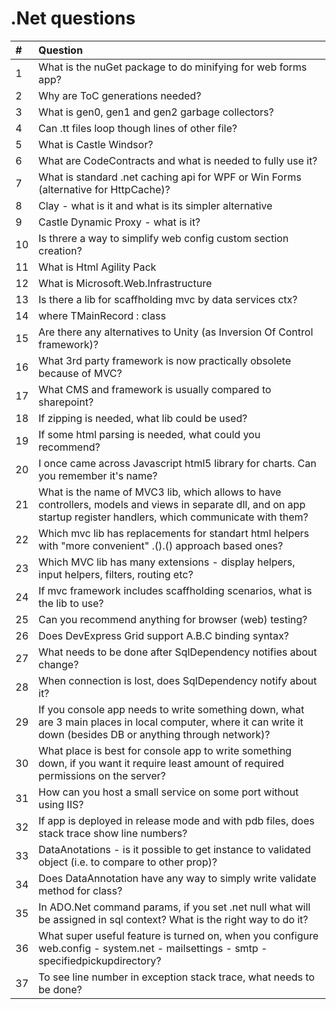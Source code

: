 # .Net questions

| #   | Question                                                                                                                                                             |
| :-- | :------------------------------------------------------------------------------------------------------------------------------------------------------------------- |
| 1   | What is the nuGet package to do minifying for web forms app?                                                                                                         |
| 2   | Why are ToC generations needed?                                                                                                                                      |
| 3   | What is gen0, gen1 and gen2 garbage collectors?                                                                                                                      |
| 4   | Can .tt files loop though lines of other file?                                                                                                                       |
| 5   | What is Castle Windsor?                                                                                                                                              |
| 6   | What are CodeContracts and what is needed to fully use it?                                                                                                           |
| 7   | What is standard .net caching api for WPF or Win Forms (alternative for HttpCache)?                                                                                  |
| 8   | Clay - what is it and what is its simpler alternative                                                                                                                |
| 9   | Castle Dynamic Proxy - what is it?                                                                                                                                   |
| 10  | Is threre a way to simplify web config custom section creation?                                                                                                      |
| 11  | What is Html Agility Pack                                                                                                                                            |
| 12  | What is Microsoft.Web.Infrastructure                                                                                                                                 |
| 13  | Is there a lib for scaffholding mvc by data services ctx?                                                                                                            |
| 14  | where TMainRecord : class                                                                                                                                            |
| 15  | Are there any alternatives to Unity (as Inversion Of Control framework)?                                                                                             |
| 16  | What 3rd party framework is now practically obsolete because of MVC?                                                                                                 |
| 17  | What CMS and framework is usually compared to sharepoint?                                                                                                            |
| 18  | If zipping is needed, what lib could be used?                                                                                                                        |
| 19  | If some html parsing is needed, what could you recommend?                                                                                                            |
| 20  | I once came across Javascript html5 library for charts. Can you remember it's name?                                                                                  |
| 21  | What is the name of MVC3 lib, which allows to have controllers, models and views in separate dll, and on app startup register handlers, which communicate with them? |
| 22  | Which mvc lib has replacements for standart html helpers with "more convenient" .().() approach based ones?                                                          |
| 23  | Which MVC lib has many extensions - display helpers, input helpers, filters, routing etc?                                                                            |
| 24  | If mvc framework includes scaffholding scenarios, what is the lib to use?                                                                                            |
| 25  | Can you recommend anything for browser (web) testing?                                                                                                                |
| 26  | Does DevExpress Grid support A.B.C binding syntax?                                                                                                                   |
| 27  | What needs to be done after SqlDependency notifies about change?                                                                                                     |
| 28  | When connection is lost, does SqlDependency notify about it?                                                                                                         |
| 29  | If you console app needs to write something down, what are 3 main places in local computer, where it can write it down (besides DB or anything through network)?     |
| 30  | What place is best for console app to write something down, if you want it require least amount of required permissions on the server?                               |
| 31  | How can you host a small service on some port without using IIS?                                                                                                     |
| 32  | If app is deployed in release mode and with pdb files, does stack trace show line numbers?                                                                           |
| 33  | DataAnotations - is it possible to get instance to validated object (i.e. to compare to other prop)?                                                                 |
| 34  | Does DataAnnotation have any way to simply write validate method for class?                                                                                          |
| 35  | In ADO.Net command params, if you set .net null what will be assigned in sql context? What is the right way to do it?                                                |
| 36  | What super useful feature is turned on, when you configure web.config - system.net - mailsettings - smtp - specifiedpickupdirectory?                                 |
| 37  | To see line number in exception stack trace, what needs to be done?                                                                                                  |
